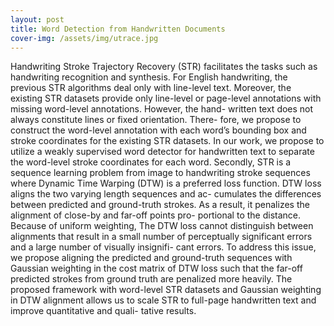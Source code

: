 ```yaml
---
layout: post
title: Word Detection from Handwritten Documents
cover-img: /assets/img/utrace.jpg
---
```


Handwriting Stroke Trajectory Recovery (STR) facilitates the tasks such as handwriting recognition and synthesis. For English handwriting, the previous STR algorithms deal only with line-level text. Moreover, the existing STR datasets provide only line-level or page-level annotations with missing word-level annotations. However, the hand- written text does not always constitute lines or fixed orientation. There- fore, we propose to construct the word-level annotation with each word’s bounding box and stroke coordinates for the existing STR datasets. In our work, we propose to utilize a weakly supervised word detector for handwritten text to separate the word-level stroke coordinates for each word. Secondly, STR is a sequence learning problem from image to handwriting stroke sequences where Dynamic Time Warping (DTW) is a preferred loss function. DTW loss aligns the two varying length sequences and ac- cumulates the differences between predicted and ground-truth strokes. As a result, it penalizes the alignment of close-by and far-off points pro- portional to the distance. Because of uniform weighting, The DTW loss cannot distinguish between alignments that result in a small number of perceptually significant errors and a large number of visually insignifi- cant errors. To address this issue, we propose aligning the predicted and ground-truth sequences with Gaussian weighting in the cost matrix of DTW loss such that the far-off predicted strokes from ground truth are penalized more heavily. The proposed framework with word-level STR datasets and Gaussian weighting in DTW alignment allows us to scale STR to full-page handwritten text and improve quantitative and quali- tative results.
